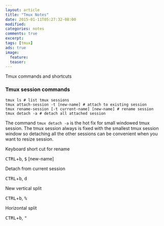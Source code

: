 ```yaml
---
layout: article
title: "Tmux Notes"
date: 2015-01-11T05:27:32-08:00
modified:
categories: notes
comments: true
excerpt:
tags: [tmux]
ads: true
image:
  feature:
  teaser:
---
```


Tmux  commands and shortcuts


### Tmux session commands

~~~
tmux ls # list tmux sessions
tmux attach-session -t [new-name] # attach to existing session
tmux rename-session [-t current-name] [new-name] # rename session
tmux detach -a # detach all attached session
~~~

The command `tmux detach -a` is the hot fix for small windowed tmux session. The tmux session always is fixed with the smallest tmux session window so detaching all the other sessions can be convenient when you want to resize session.

Keyboard short cut for rename

<kbd>CTRL</kbd>+<kbd>b</kbd>, <kbd>$</kbd> [new-name]

Detach from current session

<kbd>CTRL</kbd>+<kbd>b</kbd>, <kbd>d</kbd>

New vertical split

<kbd>CTRL</kbd>+<kbd>b</kbd>, <kbd>%</kbd>

Horizontal split

<kbd>CTRL</kbd>+<kbd>b</kbd>, <kbd>"</kbd>


